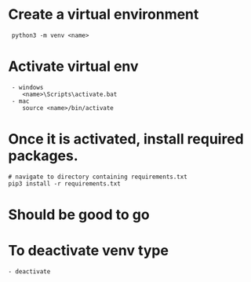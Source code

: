 # Create a virtual environment 
     python3 -m venv <name>

# Activate virtual env
     - windows
        <name>\Scripts\activate.bat
     - mac
        source <name>/bin/activate

# Once it is activated, install required packages.
    # navigate to directory containing requirements.txt
    pip3 install -r requirements.txt

# Should be good to go

# To deactivate venv type 
    - deactivate
